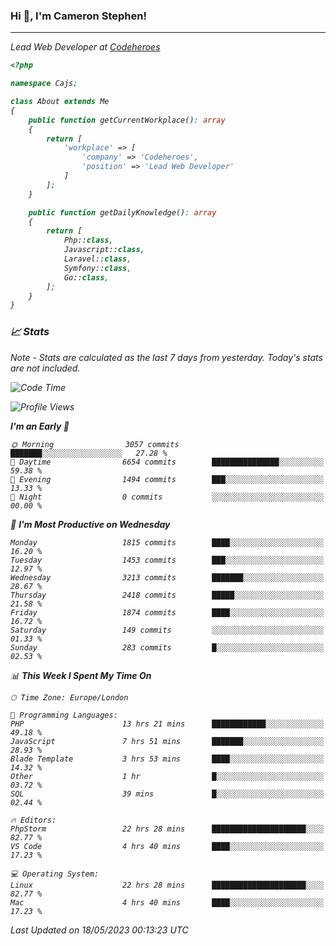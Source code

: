 ### Hi 👋, I'm Cameron Stephen!
<hr>
<p><em>Lead Web Developer at <a href="https://codeheroes.co.uk">Codeheroes</a></p>


```php
<?php

namespace Cajs;

class About extends Me
{
    public function getCurrentWorkplace(): array
    {
        return [
            'workplace' => [
                'company' => 'Codeheroes',
                'position' => 'Lead Web Developer'
            ]
        ];
    }

    public function getDailyKnowledge(): array
    {
        return [
            Php::class,
            Javascript::class,
            Laravel::class,
            Symfony::class,
            Go::class,
        ];
    }
}
```

### 📈 Stats
<p><em>Note - Stats are calculated as the last 7 days from yesterday. Today's stats are not included.</em></p>


<!--START_SECTION:waka-->
![Code Time](http://img.shields.io/badge/Code%20Time-3%2C392%20hrs%2027%20mins-blue)

![Profile Views](http://img.shields.io/badge/Profile%20Views-0-blue)

**I'm an Early 🐤** 

```text
🌞 Morning                3057 commits        ███████░░░░░░░░░░░░░░░░░░   27.28 % 
🌆 Daytime                6654 commits        ███████████████░░░░░░░░░░   59.38 % 
🌃 Evening                1494 commits        ███░░░░░░░░░░░░░░░░░░░░░░   13.33 % 
🌙 Night                  0 commits           ░░░░░░░░░░░░░░░░░░░░░░░░░   00.00 % 
```
📅 **I'm Most Productive on Wednesday** 

```text
Monday                   1815 commits        ████░░░░░░░░░░░░░░░░░░░░░   16.20 % 
Tuesday                  1453 commits        ███░░░░░░░░░░░░░░░░░░░░░░   12.97 % 
Wednesday                3213 commits        ███████░░░░░░░░░░░░░░░░░░   28.67 % 
Thursday                 2418 commits        █████░░░░░░░░░░░░░░░░░░░░   21.58 % 
Friday                   1874 commits        ████░░░░░░░░░░░░░░░░░░░░░   16.72 % 
Saturday                 149 commits         ░░░░░░░░░░░░░░░░░░░░░░░░░   01.33 % 
Sunday                   283 commits         █░░░░░░░░░░░░░░░░░░░░░░░░   02.53 % 
```


📊 **This Week I Spent My Time On** 

```text
🕑︎ Time Zone: Europe/London

💬 Programming Languages: 
PHP                      13 hrs 21 mins      ████████████░░░░░░░░░░░░░   49.18 % 
JavaScript               7 hrs 51 mins       ███████░░░░░░░░░░░░░░░░░░   28.93 % 
Blade Template           3 hrs 53 mins       ████░░░░░░░░░░░░░░░░░░░░░   14.32 % 
Other                    1 hr                █░░░░░░░░░░░░░░░░░░░░░░░░   03.72 % 
SQL                      39 mins             █░░░░░░░░░░░░░░░░░░░░░░░░   02.44 % 

🔥 Editors: 
PhpStorm                 22 hrs 28 mins      █████████████████████░░░░   82.77 % 
VS Code                  4 hrs 40 mins       ████░░░░░░░░░░░░░░░░░░░░░   17.23 % 

💻 Operating System: 
Linux                    22 hrs 28 mins      █████████████████████░░░░   82.77 % 
Mac                      4 hrs 40 mins       ████░░░░░░░░░░░░░░░░░░░░░   17.23 % 
```


 Last Updated on 18/05/2023 00:13:23 UTC
<!--END_SECTION:waka-->
